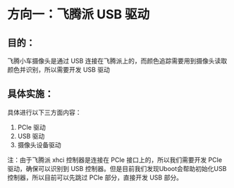 # 方向一：飞腾派 USB 驱动

## 目的：

飞腾小车摄像头是通过 USB 连接在飞腾派上的，而颜色追踪需要用到摄像头读取颜色并识别，所以需要开发 USB 驱动

## 具体实施：

具体进行以下三方面内容：

1. PCIe 驱动
2. USB 驱动
3. 摄像头设备驱动

注：由于飞腾派 xhci 控制器是连接在 PCIe 接口上的，所以我们需要开发 PCIe 驱动，确保可以识别到 USB 控制器。但是目前我们发现Uboot会帮助初始化USB控制器，所以目前可以先跳过 PCIe 部分，直接开发 USB 部分。
